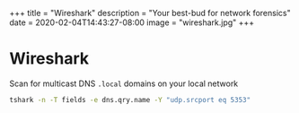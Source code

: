 +++
title = "Wireshark"
description = "Your best-bud for network forensics"
date = 2020-02-04T14:43:27-08:00
image = "wireshark.jpg"
+++

# Wireshark

Scan for multicast DNS `.local` domains on your local network

```sh
tshark -n -T fields -e dns.qry.name -Y "udp.srcport eq 5353"
```

